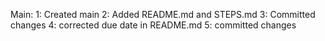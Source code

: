 Main:
1: Created main
2: Added README.md and STEPS.md
3: Committed changes
4: corrected due date in README.md
5: committed changes